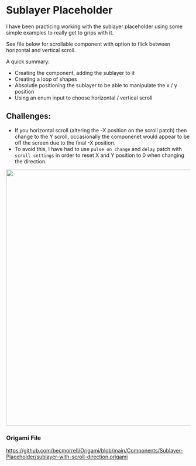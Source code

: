# Sublayer Placeholder

I have been practicing working with the sublayer placeholder using some simple examples to really get to grips with it. 

See file below for scrollable component with option to flick between horizontal and vertical scroll. 

A quick summary: 
- Creating the component, adding the sublayer to it
- Creating a loop of shapes
- Absolutle positioning the sublayer to be able to manipulate the x / y position
- Using an enum input to choose horizontal / vertical scroll 

## Challenges: 
- If you horizontal scroll (altering the -X position on the scroll patch) then change to the Y scroll, occasionally the componenet would appear to be off the screen due to the final -X position. 
- To avoid this, I have had to use `pulse on change` and `delay` patch with `scroll settings` in order to reset X and Y position to 0 when changing the direction.  

<img src="https://user-images.githubusercontent.com/77584099/144883055-aec1e940-ef17-4abd-99f1-09534c0970d9.png" width="700px">


### Origami File 

https://github.com/becmorrell/Origami/blob/main/Components/Sublayer-Placeholder/sublayer-with-scroll-direction.origami
